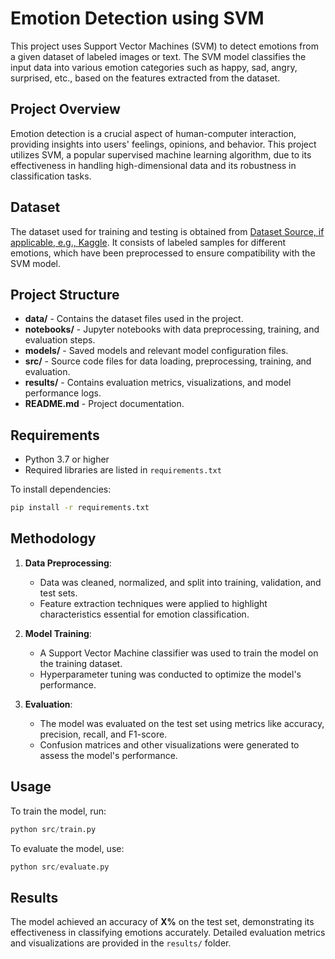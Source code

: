 # Emotion Detection using SVM

This project uses Support Vector Machines (SVM) to detect emotions from a given dataset of labeled images or text. The SVM model classifies the input data into various emotion categories such as happy, sad, angry, surprised, etc., based on the features extracted from the dataset.

## Project Overview

Emotion detection is a crucial aspect of human-computer interaction, providing insights into users' feelings, opinions, and behavior. This project utilizes SVM, a popular supervised machine learning algorithm, due to its effectiveness in handling high-dimensional data and its robustness in classification tasks.

## Dataset

The dataset used for training and testing is obtained from [Dataset Source, if applicable, e.g., Kaggle](#). It consists of labeled samples for different emotions, which have been preprocessed to ensure compatibility with the SVM model.

## Project Structure

- **data/** - Contains the dataset files used in the project.
- **notebooks/** - Jupyter notebooks with data preprocessing, training, and evaluation steps.
- **models/** - Saved models and relevant model configuration files.
- **src/** - Source code files for data loading, preprocessing, training, and evaluation.
- **results/** - Contains evaluation metrics, visualizations, and model performance logs.
- **README.md** - Project documentation.

## Requirements

- Python 3.7 or higher
- Required libraries are listed in `requirements.txt`

To install dependencies:
```bash
pip install -r requirements.txt
```

## Methodology

1. **Data Preprocessing**: 
   - Data was cleaned, normalized, and split into training, validation, and test sets.
   - Feature extraction techniques were applied to highlight characteristics essential for emotion classification.

2. **Model Training**:
   - A Support Vector Machine classifier was used to train the model on the training dataset.
   - Hyperparameter tuning was conducted to optimize the model's performance.

3. **Evaluation**:
   - The model was evaluated on the test set using metrics like accuracy, precision, recall, and F1-score.
   - Confusion matrices and other visualizations were generated to assess the model's performance.

## Usage

To train the model, run:
```python
python src/train.py
```

To evaluate the model, use:
```python
python src/evaluate.py
```

## Results

The model achieved an accuracy of **X%** on the test set, demonstrating its effectiveness in classifying emotions accurately. Detailed evaluation metrics and visualizations are provided in the `results/` folder.


